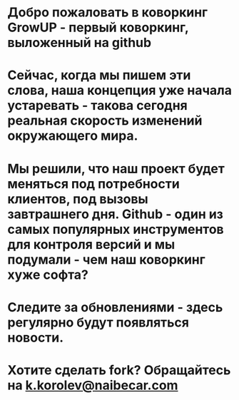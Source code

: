 # Добро пожаловать в коворкинг GrowUP - первый коворкинг, выложенный на github

# Сейчас, когда мы пишем эти слова, наша концепция уже начала устаревать - такова сегодня реальная скорость изменений окружающего мира.
# Мы решили, что наш проект будет меняться под потребности клиентов, под вызовы завтрашнего дня. Github - один из самых популярных инструментов для контроля версий и мы подумали - чем наш коворкинг хуже софта? 

# Следите за обновлениями - здесь регулярно будут появляться новости. 

# Хотите сделать fork? Обращайтесь на k.korolev@naibecar.com
